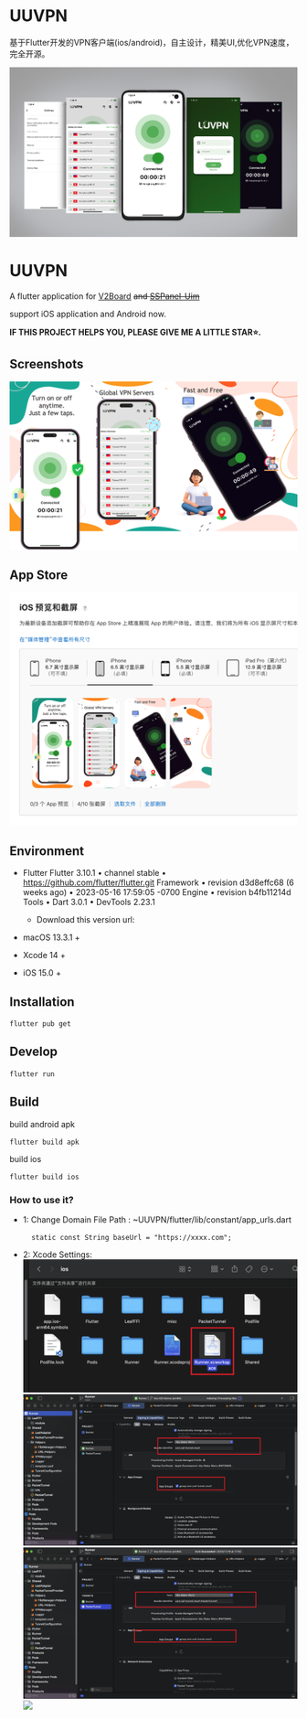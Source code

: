 # UUVPN
基于Flutter开发的VPN客户端(ios/android)，自主设计，精美UI,优化VPN速度，完全开源。


![](screenshots/Snipaste_2023-06-25_11-38-47.png)

# UUVPN 

 
A flutter application for [V2Board](https://github.com/v2board/v2board) ~~and [SSPanel-Uim](https://github.com/Anankke/SSPanel-Uim)~~

support iOS application and  Android now.

 
**IF THIS PROJECT HELPS YOU, PLEASE GIVE ME A LITTLE STAR⭐️.**

## Screenshots
![](screenshots/page_7.png)

## App Store 
![](screenshots/Snipaste_2023-06-10_14-21-20.png)
 

## Environment

- Flutter Flutter 3.10.1 • channel stable • https://github.com/flutter/flutter.git
    Framework • revision d3d8effc68 (6 weeks ago) • 2023-05-16 17:59:05 -0700
    Engine • revision b4fb11214d
    Tools • Dart 3.0.1 • DevTools 2.23.1
    - Download this version url: 

- macOS 13.3.1 +
- Xcode 14 +
- iOS 15.0 +

## Installation

```shell
flutter pub get
```

## Develop
```shell
flutter run
```

## Build
build android apk
```shell
flutter build apk
```

build ios
```shell
flutter build ios
```


### How to use it?


- 1:  Change Domain File Path : ~UUVPN/flutter/lib/constant/app_urls.dart
  ```
    static const String baseUrl = "https://xxxx.com";
  ```

- 2: Xcode Settings:
![](screenshots/Snipaste_2023-12-05_09-48-45.png)
![](screenshots/Snipaste_2023-12-05_09-49-14.png)
![](screenshots/Snipaste_2023-12-05_09-49-23.png)
![](screenshots/4db2f52524536ff706c99472a767f6b6.gif)

